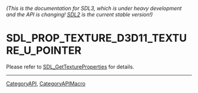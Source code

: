 ###### (This is the documentation for SDL3, which is under heavy development and the API is changing! [SDL2](https://wiki.libsdl.org/SDL2/) is the current stable version!)
# SDL_PROP_TEXTURE_D3D11_TEXTURE_U_POINTER

Please refer to [SDL_GetTextureProperties](SDL_GetTextureProperties) for details.

----
[CategoryAPI](CategoryAPI), [CategoryAPIMacro](CategoryAPIMacro)


